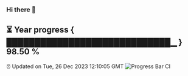 ### Hi there 👋
⏳ Year progress { █████████████████████████████▁ } 98.50 %
---
⏰ Updated on Tue, 26 Dec 2023 12:10:05 GMT
![Progress Bar CI](https://github.com/Moyi321/Moyi321/workflows/Progress%20Bar%20CI/badge.svg)
